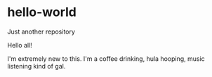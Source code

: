 # hello-world
Just another repository

Hello all! 

I'm extremely new to this. 
I'm a coffee drinking, hula hooping, music listening kind of gal. 
